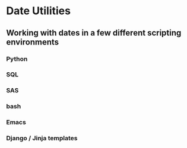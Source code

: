# Date Utilities

## Working with dates in a few different scripting environments
### Python
### SQL
### SAS
### bash
### Emacs
### Django / Jinja templates
